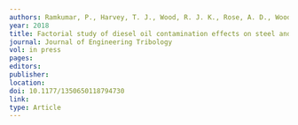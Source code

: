 ```yaml
---
authors: Ramkumar, P., Harvey, T. J., Wood, R. J. K., Rose, A. D., Woods, D. C. and Lewis, S. M. 
year: 2018 
title: Factorial study of diesel oil contamination effects on steel and ceramic sliding contacts 
journal: Journal of Engineering Tribology 
vol: in press 
pages: 
editors: 
publisher: 
location: 
doi: 10.1177/1350650118794730 
link: 
type: Article 
---
```

 
